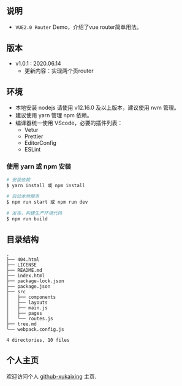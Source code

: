 ## 说明

- `VUE2.0 Router` Demo，介绍了vue router简单用法。
  
## 版本

- v1.0.1 : 2020.06.14
  - 更新内容：实现两个页router

## 环境

- 本地安装 nodejs 请使用 v12.16.0 及以上版本，建议使用 nvm 管理。
- 建议使用 yarn 管理 npm 依赖。
- 编译器统一使用 VScode，必要的插件列表：
  - Vetur
  - Prettier
  - EditorConfig
  - ESLint

### 使用 yarn 或 npm 安装

```bash
# 安装依赖
$ yarn install 或 npm install

# 启动本地服务
$ npm run start 或 npm run dev

# 发布，构建生产环境代码
$ npm run build
```

## 目录结构

```
.
├── 404.html
├── LICENSE
├── README.md
├── index.html
├── package-lock.json
├── package.json
├── src
│   ├── components
│   ├── layouts
│   ├── main.js
│   ├── pages
│   └── routes.js
├── tree.md
└── webpack.config.js

4 directories, 10 files

```

## 个人主页
欢迎访问个人 [github-xukaixing](https://github.com/xukaixing) 主页.

